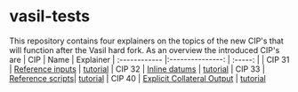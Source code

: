 # vasil-tests
This repository contains four explainers on the topics of the new CIP's that will function after the Vasil hard fork. As an overview the introduced CIP's are
| CIP | Name  | Explainer
| :------------ |:---------------: | :-----: |
| CIP 31 | [Reference inputs](https://cips.cardano.org/cips/cip31/) | [tutorial](https://github.com/perturbing/vasil-tests/blob/main/reference-inputs-cip-31.md)
| CIP 32 | [Inline datums](https://cips.cardano.org/cips/cip32/)    | [tutorial](https://github.com/perturbing/vasil-tests/blob/main/inline-datums-cip-32.md)
| CIP 33 | [Reference scripts](https://cips.cardano.org/cips/cip33/)| [tutorial](https://github.com/perturbing/vasil-tests/blob/main/referencing-scripts-cip-33.md)
| CIP 40 | [Explicit Collateral Output](https://github.com/cardano-foundation/CIPs/blob/138565ea4c2303fabc576c0f7f67228a54124b17/CollateralOutput/README.md)                                                              | [tutorial](https://github.com/perturbing/vasil-tests/blob/main/collateral-output-cip-40.md)
